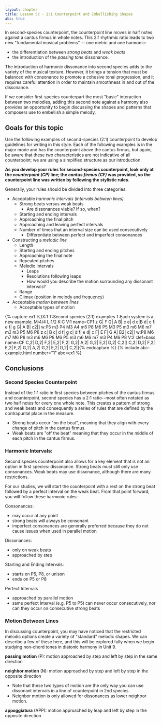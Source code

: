 ```yaml
---
layout: chapter
title: Lesson 5c - 2:1 Counterpoint and Embellishing Shapes
abc: true
---
```

<!-- You should formalize the section to include a more formal discussion of NCTs that includes passing and neighbor tones via Second Species and also suspensions via Fourth Species. It is difficult to get this all done in a single week, but it will make for a much better cohesion of discussions going through Unit 9.

Although it many be simpler to consider moving all discussion of NCTs below to unit 9. This will affect homework going forward, particularly for units 6 and 7.
-->

In second-species counterpoint, the counterpoint line moves in half notes against a cantus firmus in whole notes. This 2:1 rhythmic ratio leads to two new "fundamental musical problems" -- one metric and one harmonic: 
- the differentiation between *strong beats* and *weak beats*
- the introduction of the *passing tone* dissonance. 

The introduction of harmonic dissonance into second species adds to the variety of the musical texture. However, it brings a tension that must be balanced with consonance to promote a cohesive tonal progression, and it requires careful attention in order to maintain smoothness in and out of the dissonance.

If we consider first-species counterpart the most "basic" interaction between two melodies, adding this second note against a harmony also provides an opportunity to begin discussing the shapes and patterns that composers use to embellish a simple melody.  

## Goals for this topic

Use the following examples of second-species (2:1) counterpoint to develop guidelines for writing in this style. Each of the following examples is in the major mode and has the counterpoint above the cantus firmus, but again, be aware that these two characteristics are not indicative of all counterpoint; we are using a simplified structure as our introduction.

**As you develop your rules for second-species counterpoint, look only at the *counterpoint (CP)* line; the *cantus firmus (CF)* was provided, so the counterpoint line was written by following the stylistic rules.**

Generally, your rules should be divided into three categories:
- Acceptable *harmonic intervals (intervals between lines)*
    - Strong beats versus weak beats
        - Are dissonances viable? If so, when?
    - Starting and ending intervals
    - Approaching the final pitch
    - Approaching and leaving perfect intervals
    - Number of times that an interval size can be used consecutively
        - Differentiate between perfect and imperfect consonances
- Constructing a *melodic line*
    - Length
    - Starting and ending pitches
    - Approaching the final note
    - Repeated pitches
    - Melodic intervals
        - Leaps
        - Resolutions following leaps
        - How would you describe the motion surrounding any dissonant intervals?
    - Range
    - Climax (position in melody and frequency)
- Acceptable *motion between lines*
    - Acceptable types of motion

{% capture ex1 %}X:1
T:Second species (2:1) examples
T:Each system is a new example.
M:4/4
L:1/2
K:C
V:1 name=CP1
z G| F G| A B| c e| d c|B d| c f| e f| g G| A B| c2|]
w:P5 m3 P4 M3 A4 m6 P8 M6 P5 M3 P5 m3 m6 M6 m7 m3 m3 P5 M6 P8
z c| B c| d f| g c| d f| e d| c F| E F| G A| B2| c2|]
w:P8 M6 m7 M6 P8 m3 m6 M6 P8 M6 P5 m3 m6 M6 m7 m3 P4 M6 P8
V:2 clef=bass name=CF
C,2| D,2| F,2| E,2| F,2| G,2| A,2| G,2| E,2| D,2| C,2|]
C,2| D,2| F,2| E,2| F,2| G,2| A,2| G,2| E,2| D,2| C,2|]{% endcapture %}
{% include abc-example.html number="1" abc=ex1 %}

## Conclusions

### Second Species Counterpoint

Instead of the 1:1 ratio in first species between pitches of the cantus firmus and counterpoint, second species has a 2:1 ratio--most often notated as two half notes for every one whole note. This creates a pattern of strong and weak beats and consequently a series of rules that are defined by the contrapuntal place in the measure.

- Strong beats occur "on the beat", meaning that they align with every change of pitch in the cantus firmus.
- Weak beats are "off the beat" meaning that they occur in the middle of each pitch in the cantus firmus.
  
### Harmonic Intervals:

Second species counterpoint also allows for a key element that is not an option in first species: dissonance. Strong beats must still only use consonances. Weak beats may use dissonance, although there are many restrictions.

For our studies, we will start the counterpoint with a rest on the strong beat followed by a perfect interval on the weak beat. From that point forward, you will follow these harmonic rules:

Consonances:
- may occur at any point
- strong beats will always be consonant
- imperfect consonances are generally preferred because they do not cause issues when used in parallel motion

Dissonances:
- only on weak beats
- approached by step

Starting and Ending Intervals:
- starts on P5, P8, or unison
- ends on P5 or P8

Perfect Intervals
- approached by parallel motion
- same perfect interval (e.g. P5 to P5) can never occur consecutively, nor can they occur on consecutive strong beats

### Motion Between Lines

In discussing counterpoint, you may have noticed that the restricted melodic options create a variety of "standard" melodic shapes. We can describe a few of these here, and this will be explored fully when we begin studying non-chord tones in diatonic harmony in Unit 9.

**passing motion** (P): motion approached by step and left by step in the same direction

**neighbor motion** (N): motion approached by step and left by step in the opposite direction

- Note that these two types of motion are the only way you can use dissonant intervals in a line of counterpoint in 2nd species.
- Neighbor motion is only allowed for dissonances as lower neighbor motion.

**appoggiatura** (APP): motion approached by leap and left by step in the opposite direction